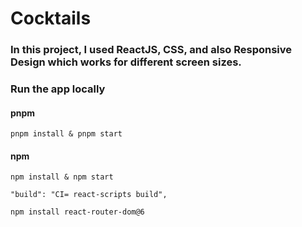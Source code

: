 # Cocktails

### In this project, I used ReactJS, CSS, and also Responsive Design which works for different screen sizes.

### Run the app locally
#### pnpm
```
pnpm install & pnpm start
```

#### npm
```
npm install & npm start
```



```
"build": "CI= react-scripts build",

```

```sh
npm install react-router-dom@6
```
